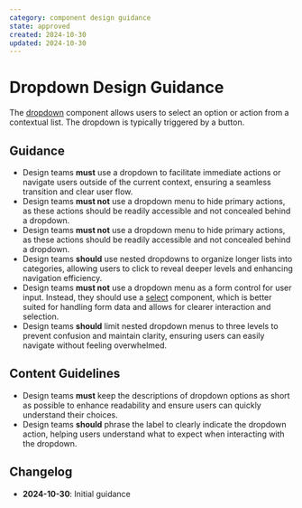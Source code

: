 ```yaml
---
category: component design guidance
state: approved
created: 2024-10-30
updated: 2024-10-30
---
```


# Dropdown Design Guidance

The [dropdown](https://clarity.design/documentation/dropdown) component allows users to select an option or action from a contextual list. The dropdown is typically triggered by a button.

## Guidance

- Design teams **must** use a dropdown to facilitate immediate actions or navigate users outside of the current context, ensuring a seamless transition and clear user flow.
- Design teams **must not** use a dropdown menu to hide primary actions, as these actions should be readily accessible and not concealed behind a dropdown.
- Design teams **must not** use a dropdown menu to hide primary actions, as these actions should be readily accessible and not concealed behind a dropdown.
- Design teams **should** use nested dropdowns to organize longer lists into categories, allowing users to click to reveal deeper levels and enhancing navigation efficiency.
- Design teams **must not** use a dropdown menu as a form control for user input. Instead, they should use a [select](https://clarity.design/documentation/select) component, which is better suited for handling form data and allows for clearer interaction and selection.
- Design teams **should** limit nested dropdown menus to three levels to prevent confusion and maintain clarity, ensuring users can easily navigate without feeling overwhelmed.

## Content Guidelines

- Design teams **must** keep the descriptions of dropdown options as short as possible to enhance readability and ensure users can quickly understand their choices.
- Design teams **should** phrase the label to clearly indicate the dropdown action, helping users understand what to expect when interacting with the dropdown.

## Changelog

- **2024-10-30**: Initial guidance
